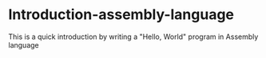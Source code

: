 # Introduction-assembly-language
This is a quick introduction by writing a "Hello, World" program in Assembly language
